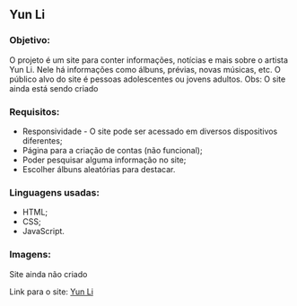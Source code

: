 ## Yun Li
### Objetivo:
<p>O projeto é um site para conter informações, notícias e mais sobre o artista Yun Li. Nele há informações como álbuns, prévias, novas músicas, etc. O público alvo do site é pessoas adolescentes ou jovens adultos. Obs: O site ainda está sendo criado</p>

### Requisitos: 
<ul>
 <li>Responsividade - O site pode ser acessado em diversos dispositivos diferentes;</li>
 <li>Página para a criação de contas (não funcional);</li>
 <li>Poder pesquisar alguma informação no site;</li>
 <li>Escolher álbuns aleatórias para destacar.</li>
</ul>

### Linguagens usadas:
<ul>
 <li>HTML;</li>
 <li>CSS;</li>
 <li>JavaScript.</li>
</ul>

### Imagens:
Site ainda não criado

Link para o site: <a href="https://bruno08nunes.github.io/yun-li/">Yun Li</a>